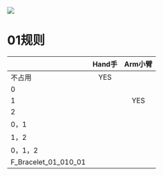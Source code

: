 ![](https://cdn.nlark.com/yuque/0/2025/png/43256925/1737342848344-0108ed2b-af0a-4215-86c0-7c10532858c9.png)



# 01规则
|  | Hand手 | Arm小臂 |
| --- | :---: | :---: |
| 不占用 | YES |  |
| 0 |  |  |
| 1 |  | YES |
| 2 |  |  |
| 0，1 |  |  |
| 1，2 |  |  |
| 0，1，2 |  | |
| F_Bracelet_01_010_01 | | |


